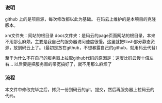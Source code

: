 ### 说明

github 上的是项目源，每次修改都以此为基础。
在码云上维护的是本项目的克隆版本。

xm文件夹：网站的根目录
docs文件夹：是码云的page页面网站的根目录，本来不用那么麻烦，主要是我自己的服务器访问速度很慢，这里就把flash部分静态资源，放到码云上了。（最初是放在github，不想暴露自己的github，就用码云代替）

至于为什么不在自己的服务器上拉取github代码的原因是：速度比码云慢十倍左右...
以后要是把服务器的带宽搞好了，就不用那么麻烦了

### 流程
本文件中修改完毕之后，拷贝一份到码云的git，提交，然后再服务器上拉码云的代码。